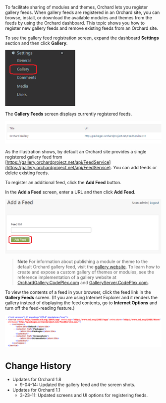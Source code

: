 
To facilitate sharing of modules and themes, Orchard lets you register gallery feeds. When gallery feeds are registered in an Orchard site, you can browse, install, or download the available modules and themes from the feeds by using the Orchard dashboard. This topic shows you how to register new gallery feeds and remove existing feeds from an Orchard site.

To see the gallery feed registration screen, expand the dashboard **Settings** section and then click **Gallery**.  

![](../Upload/screenshots/dashboard_gallery_feeds.png)

The **Gallery Feeds** screen displays currently registered feeds. 

![](../Upload/screenshots_675/galleryfeedupdated.png)

As the illustration shows, by default an Orchard site provides a single registered gallery feed from [https://gallery.orchardproject.net/api/FeedService](https://gallery.orchardproject.net/api/FeedService). You can add feeds or delete existing feeds.

To register an additional feed, click the **Add Feed** button.

In the **Add a Feed** screen, enter a URL and then click **Add Feed**.

![](../Upload/screenshots_675/gallery_RegisterNewFeed_screen_675.png)

> **Note** For information about publishing a module or theme to the default Orchard gallery feed, visit the [gallery website](http://orchardproject.net/gallery). To learn how to create and expose a custom gallery of themes or modules, see the reference implementation of a gallery website at [OrchardGallery.CodePlex.com](http://orchardgallery.codeplex.com) and [GalleryServer.CodePlex.com](http://galleryserver.codeplex.com).  

To view the contents of a feed in your browser, click the feed link in the **Gallery Feeds** screen. (If you are using Internet Explorer and it renders the gallery instead of displaying the feed contents, go to **Internet Options** and turn off the feed-reading feature.) 

![](../Upload/screenshots_675/feed_detailsfiles_675.png)

  
  
  

# Change History
* Updates for Orchard 1.8
	* 9-04-14: Updated the gallery feed and the screen shots.
* Updates for Orchard 1.1
    * 3-23-11: Updated screens and UI options for registering feeds. 
